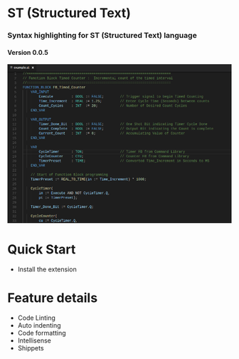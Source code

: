 # ST (Structured Text)
  
  ### Syntax highlighting for ST (Structured Text) language
  #### Version 0.0.5

  ![Structured Text highlighting](./images/preview.png)

# Quick Start
  - Install the extension
# Feature details
  - Code Linting
  - Auto indenting
  - Code formatting
  - Intellisense
  - Shippets